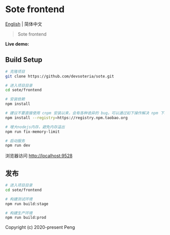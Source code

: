 # Sote frontend

[English](./README.md) | 简体中文

> Sote frontend

**Live demo:** 


## Build Setup

```bash
# 克隆项目
git clone https://github.com/devsoteria/sote.git

# 进入项目目录
cd sote/frontend

# 安装依赖
npm install

# 建议不要直接使用 cnpm 安装以来，会有各种诡异的 bug。可以通过如下操作解决 npm 下载速度慢的问题
npm install --registry=https://registry.npm.taobao.org

# 增大nodejs内存，避免内存溢出
npm run fix-memory-limit

# 启动服务
npm run dev
```

浏览器访问 [http://localhost:9528](http://localhost:9528)

## 发布

```bash
# 进入项目目录
cd sote/frontend

# 构建测试环境
npm run build:stage

# 构建生产环境
npm run build:prod
```

Copyright (c) 2020-present Peng
